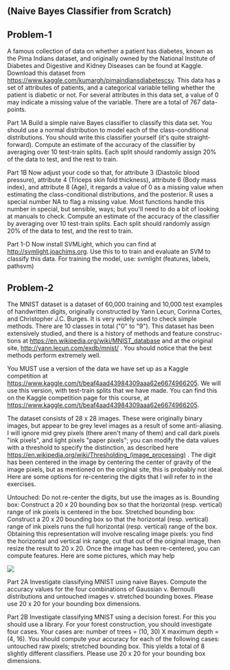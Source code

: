 ## (Naive Bayes Classifier from Scratch)
## Problem-1

A famous collection of data on whether a patient has diabetes, known as the Pima Indians dataset, and originally owned by the National Institute of Diabetes and Digestive and Kidney Diseases can be found at Kaggle. Download this dataset from https://www.kaggle.com/kumargh/pimaindiansdiabetescsv. This data has a set of attributes of patients, and a categorical variable telling whether the patient is diabetic or not. For several attributes in this data set, a value of 0 may indicate a missing value of the variable. There are a total of 767 data-points.


Part 1A Build a simple naive Bayes classifier to classify this data set. You should use a normal distribution to model each of the class-conditional distributions. You should write this classifier yourself (it's quite straight-forward). Compute an estimate of the accuracy of the classifier by averaging over 10 test-train splits. Each split should randomly assign 20% of the data to test, and the rest to train.

Part 1B Now adjust your code so that, for attribute 3 (Diastolic blood pressure), attribute 4 (Triceps skin fold thickness), attribute 6 (Body mass index), and attribute 8 (Age), it regards a value of 0 as a missing value when estimating the class-conditional distributions, and the posterior. R uses a special number NA to flag a missing value. Most functions handle this number in special, but sensible, ways; but you'll need to do a bit of looking at manuals to check. Compute an estimate of the accuracy of the classifier by averaging over 10 test-train splits. Each split should randomly assign 20% of the data to test, and the rest to train.

Part 1-D Now install SVMLight, which you can find at http://svmlight.joachims.org. Use this to to train and evaluate an SVM to classify this data. For training the model, use:
svmlight (features, labels, pathsvm)



## Problem-2


The MNIST dataset is a dataset of 60,000 training and 10,000 test examples of handwritten digits, originally constructed by Yann Lecun, Corinna Cortes, and Christopher J.C. Burges. It is very widely used to check simple methods. There are 10 classes in total ("0" to "9"). This dataset has been extensively studied, and there is a history of methods and feature construc- tions at https://en.wikipedia.org/wiki/MNIST_database and at the original site, http://yann.lecun.com/exdb/mnist/ . You should notice that the best methods perform extremely well.

You MUST use a version of the data we have set up as a Kaggle competition at https://www.kaggle.com/t/beaf4aad43984309aaa62e6674966205. We will use this version, with test-train splits that we have made. You can find this on the Kaggle competition page for this course, at https://www.kaggle.com/t/beaf4aad43984309aaa62e6674966205.

The dataset consists of 28 x 28 images. These were originally binary images, but appear to be grey level images as a result of some anti-aliasing. I will ignore mid grey pixels (there aren't many of them) and call dark pixels "ink pixels", and light pixels "paper pixels"; you can modify the data values with a threshold to specify the distinction, as described here https://en.wikipedia.org/wiki/Thresholding_(image_processing) . The digit has been centered in the image by centering the center of gravity of the image pixels, but as mentioned on the original site, this is probably not ideal. Here are some options for re-centering the digits that I will refer to in the exercises.

Untouched: Do not re-center the digits, but use the images as is.
Bounding box: Construct a 20 x 20 bounding box so that the horizontal (resp. vertical) range of ink pixels is centered in the box.
Stretched bounding box: Construct a 20 x 20 bounding box so that the horizontal (resp. vertical) range of ink pixels runs the full horizontal (resp. vertical) range of the box. Obtaining this representation will involve rescaling image pixels: you find the horizontal and vertical ink range, cut that out of the original image, then resize the result to 20 x 20. Once the image has been re-centered, you can compute features.
Here are some pictures, which may help

![](images/screenshot.png)

Part 2A
Investigate classifying MNIST using naive Bayes. Compute the accuracy values for the four combinations of Gaussian v. Bernoulli distributions and untouched images v. stretched bounding boxes. Please use 20 x 20 for your bounding box dimensions.

Part 2B Investigate classifying MNIST using a decision forest. For this you should use a library. For your forest construction, you should investigate four cases. Your cases are: number of trees = (10, 30) X maximum depth = (4, 16). You should compute your accuracy for each of the following cases: untouched raw pixels; stretched bounding box. This yields a total of 8 slightly different classifiers. Please use 20 x 20 for your bounding box dimensions.
